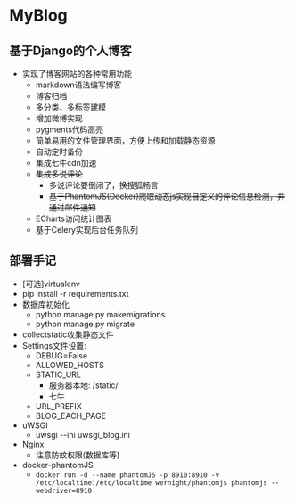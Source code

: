 # MyBlog

## 基于Django的个人博客
- 实现了博客网站的各种常用功能
    - markdown语法编写博客
    - 博客归档
    - 多分类、多标签建模
    - 增加微博实现
    - pygments代码高亮
    - 简单易用的文件管理界面，方便上传和加载静态资源
    - 自动定时备份
    - 集成七牛cdn加速
    - ~~集成多说评论~~
        - 多说评论要倒闭了，换搜狐畅言
        - ~~基于PhantomJS(Docker)爬取动态js实现自定义的评论信息检测，并通过邮件通知~~
    - ECharts访问统计图表
    - 基于Celery实现后台任务队列


## 部署手记
- [可选]virtualenv
- pip install -r requirements.txt
- 数据库初始化
    + python manage.py makemigrations
    + python manage.py migrate
- collectstatic收集静态文件
- Settings文件设置:
    - DEBUG=False
    - ALLOWED_HOSTS
    - STATIC_URL
        - 服务器本地: /static/
        - 七牛
    - URL_PREFIX
    - BLOG_EACH_PAGE
-  uWSGI
    +  uwsgi --ini uwsgi_blog.ini
-  Nginx
    - 注意防蚊权限(数据库等)
- docker-phantomJS
    - ```docker run -d --name phantomJS -p 8910:8910 -v /etc/localtime:/etc/localtime wernight/phantomjs phantomjs --webdriver=8910```

